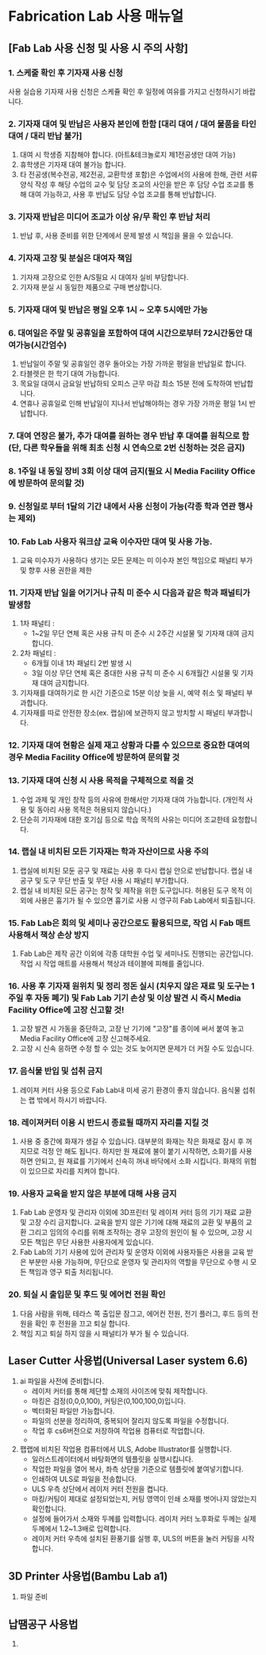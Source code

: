 # Fabrication Lab 사용 매뉴얼

## [Fab Lab 사용 신청 및 사용 시 주의 사항]

### 1. 스케줄 확인 후 기자재 사용 신청
   사용 실습용 기자재 사용 신청은 스케쥴 확인 후 일정에 여유를 가지고 신청하시기 바랍니다.

### 2. 기자재 대여 및 반납은 사용자 본인에 한함 [대리 대여 / 대여 물품을 타인 대여 / 대리 반납 불가]
   1. 대여 시 학생증 지참해야 합니다. (아트&테크놀로지 제1전공생만 대여 가능)
   2. 휴학생은 기자재 대여 불가능 합니다.
   3. 타 전공생(복수전공, 제2전공, 교환학생 포함)은 수업에서의 사용에 한해, 관련 서류 양식 작성 후 해당 수업의 교수 및 담당 조교의 사인을 받은 후 담당 수업 조교를 통해 대여 가능하고, 사용 후 반납도 담당 수업 조교를 통해 반납합니다.

### 3. 기자재 반납은 미디어 조교가 이상 유/무 확인 후 반납 처리
   1. 반납 후, 사용 준비를 위한 단계에서 문제 발생 시 책임을 물을 수 있습니다.

### 4. 기자재 고장 및 분실은 대여자 책임
   1. 기자재 고장으로 인한 A/S필요 시 대여자 실비 부담합니다.
   2. 기자재 분실 시 동일한 제품으로 구매 변상합니다.

### 5. 기자재 대여 및 반납은 평일 오후 1시 ~ 오후 5시에만 가능

### 6. 대여일은 주말 및 공휴일을 포함하여 대여 시간으로부터 72시간동안 대여가능(시간엄수)
   1. 반납일이 주말 및 공휴일인 경우 돌아오는 가장 가까운 평일을 반납일로 합니다.
   2. 타블렛은 한 학기 대여 가능합니다.
   3. 목요일 대여시 금요일 반납하되 오피스 근무 마감 최소 15분 전에 도착하여 반납합니다.
   4. 연휴나 공휴일로 인해 반납일이 지나서 반납해야하는 경우 가장 가까운 평일 1시 반납합니다.

### 7. 대여 연장은 불가, 추가 대여를 원하는 경우 반납 후 대여를 원칙으로 함(단, 다른 학우들을 위해 최초 신청 시 연속으로 2번 신청하는 것은 금지)

### 8. 1주일 내 동일 장비 3회 이상 대여 금지(필요 시 Media Facility Office에 방문하여 문의할 것)

### 9. 신청일로 부터 1달의 기간 내에서 사용 신청이 가능(각종 학과 연관 행사는 제외)

### 10. Fab Lab 사용자 워크샵 교육 이수자만 대여 및 사용 가능.
   1. 교육 미수자가 사용하다 생기는 모든 문제는  미 이수자 본인 책임으로 패널티 부가 및 향후 사용 권한을 제한

### 11. 기자재 반납 일을 어기거나 규칙 미 준수 시 다음과 같은 학과 패널티가 발생함
   1. 1차 패널티 :
      - 1~2일 무단 연체 혹은 사용 규칙 미 준수 시 2주간 시설물 및 기자재 대여 금지합니다.
   2. 2차 패널티 :
      - 6개월 이내 1차 패널티 2번 발생 시
      - 3일 이상 무단 연체 혹은 중대한 사용 규칙 미 준수 시 6개월간 시설물 및 기자재 대여 금지합니다.
   3. 기자재를 대여하기로 한 시간 기준으로 15분 이상 늦을 시, 예약 취소 및 패널티 부과합니다.
   4. 기자재를 따로 안전한 장소(ex. 랩실)에 보관하지 않고 방치할 시 패널티 부과합니다.

### 12. 기자재 대여 현황은 실제 재고 상황과 다를 수 있으므로 중요한 대여의 경우 Media Facility Office에 방문하여 문의할 것

### 13. 기자재 대여 신청 시 사용 목적을 구체적으로 적을 것
   1. 수업 과제 및 개인 창작 등의 사유에 한해서만 기자재 대여 가능합니다. (개인적 사용 및 동아리 사용 목적은 허용되지 않습니다.)
   2. 단순히 기자재에 대한 호기심 등으로 학습 목적의 사유는 미디어 조교한테 요청합니다.

### 14. 랩실 내 비치된 모든 기자재는 학과 자산이므로 사용 주의
   1. 랩실에 비치된 모둔 공구 및 재료는 사용 후 다시 랩실 안으로 반납합니다. 랩실 내 공구 및 도구 무단 반출 및 무단 사용 시 패널티 부가합니다.
   2. 랩실 내 비치된 모든 공구는 창작 및 제작을 위한 도구입니다. 허용된 도구 목적 이외에 사용은 흉기가 될 수 있으면 흉기로 사용 시 영구히 Fab Lab에서 퇴출됩니다.

### 15. Fab Lab은 회의 및 세미나 공간으로도 활용되므로, 작업 시 Fab 매트 사용해서 책상 손상 방지
   1. Fab Lab은 제작 공간 이외에 각종 대학원 수업 및 세미나도 진행되는 공간입니다. 작업 시 작업 매트를 사용해서 책상과 테이블에 피해를 줄입니다.

### 16. 사용 후 기자재 원위치 및 정리 정돈 실시 (치우지 않은 재료 및 도구는 1주일 후 자동 폐기) 및 Fab Lab 기기 손상 및 이상 발견 시 즉시 Media Facility Office에 고장 신고할 것!
   1. 고장 발견 시 가동을 중단하고,  고장 난 기기에 "고장"를 종이에 써서 붙여 놓고 Media Facility Office에 고장 신고해주세요.
   2. 고장 시 신속 응하면 수정 할 수 있는 것도 늦어지면 문제가 더 커질 수도 있습니다.

### 17. 음식물 반입 및 섭취 금지
   1. 레이져 커터 사용 등으로 Fab Lab내 미세 공기 환경이 좋지 않습니다.  음식물 섭취는 랩 밖에서 하시기 바랍니다.

### 18. 레이져커터 이용 시 반드시 종료될 때까지 자리를 지킬 것
   1. 사용 중 중간에 화재가 생길 수 있습니다. 대부분의 화재는 작은 화재로 잠시 후 꺼지므로 걱정 안 해도 됩니다. 하지만 원 재료에 불이 붙기 시작하면, 소화기를 사용하면 안되고, 원 재료를 기기에서 신속히 꺼내 바닥에서 소화 시킵니다. 화재의 위험이 있으므로 자리를 지켜야 합니다.

### 19. 사용자 교육을 받지 않은 부분에 대해 사용 금지
   1. Fab Lab 운영자 및 관리자 이외에 3D프린터 및 레이져 커터 등의 기기 재료 교환 및 고장 수리 금지합니다. 교육을 받지 않은 기기에 대해 재료의 교환 및 부품의 교환 그리고 임의의 수리를 위해 조작하는 경우 고장의 원인이 될 수 있으며, 고장 시 모든 책임은 무단 사용한 사용자에게 있습니다.
   2. Fab Lab의 기기 사용에 있어 관리자 및 운영자 이외에 사용자들은 사용을 교육 받은 부분만 사용 가능하며, 무단으로 운영자 및 관리자의 역할을 무단으로 수행 시 모든 책임과 영구 퇴출 처리됩니다.

### 20. 퇴실 시 출입문 및 후드 및 에어컨 전원 확인
   1. 다음 사람을 위해,  테라스 쪽 출입문 잠그고, 에어컨 전원, 전기 플러그, 후드 등의 전원을 확인 후 전원을 끄고 퇴실 합니다.
   2. 책임 지고 퇴실 하지 않을 시 패널티가 부가 될 수 있습니다.

## Laser Cutter 사용법(Universal Laser system 6.6)

1. ai 파일을 사전에 준비합니다. 
   - 레이저 커터를 통해 제단할 소재의 사이즈에 맞춰 제작합니다.
   - 마킹은 검정(0,0,0,100), 커팅은(0,100,100,0)입니다.
   - 벡터화된 파일만 가능합니다. 
   - 파일의 선분을 정리하여, 중복되어 잘리지 않도록 파일을 수정합니다.
   - 작업 후 cs6버전으로 저장하여 작업용 컴퓨터로 작업합니다.
   - 
2. 팹랩에 비치된 작업용 컴퓨터에서 ULS, Adobe Illustrator를 실행합니다.
   - 일러스트레이터에서 바탕화면의 템플릿을 실행시킵니다.
   - 작업한 파일을 열어 복사, 좌측 상단을 기준으로 템플릿에 붙여넣기합니다.
   - 인쇄하여 ULS로 파일을 전송합니다.
   - ULS 우측 상단에서 레이저 커터 전원을 켭니다.
   - 마킹/커팅이 제대로 설정되었는지, 커팅 영역이 인쇄 소재를 벗어나지 않았는지 확인합니다.
   - 설정에 들어가서 소재와 두께를 입력합니다. 레이저 커터 노후화로 두께는 실제 두께에서 1.2~1.3배로 입력합니다.
   - 레이저 커터 우측에 설치된 환풍기를 실행 후, ULS의 버튼을 눌러 커팅을 시작합니다.
 
## 3D Printer 사용법(Bambu Lab a1)
1. 파일 준비


## 납땜공구 사용법
1. 